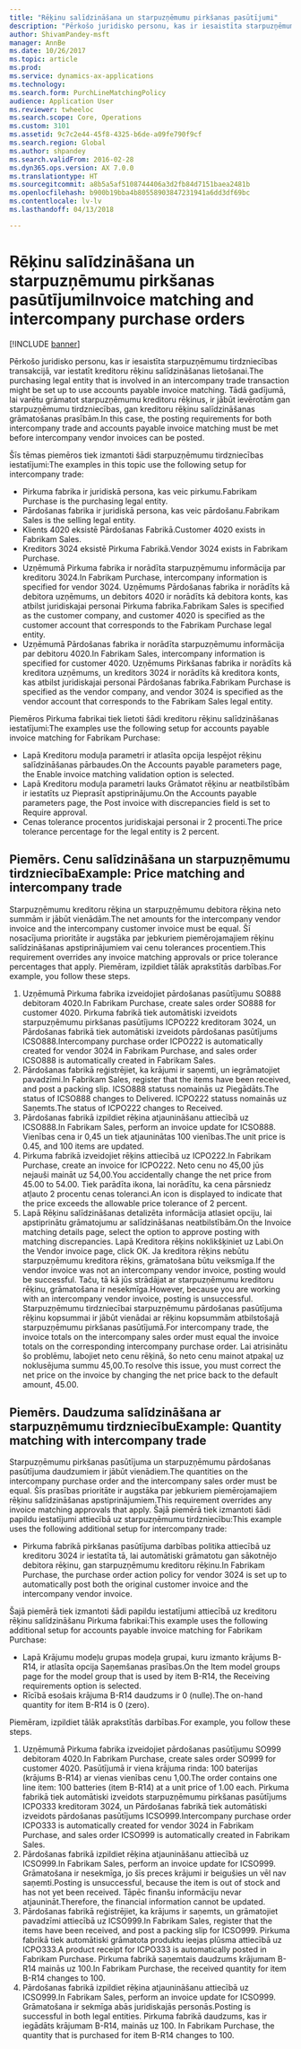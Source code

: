 ```yaml
---
title: "Rēķinu salīdzināšana un starpuzņēmumu pirkšanas pasūtījumi"
description: "Pērkošo juridisko personu, kas ir iesaistīta starpuzņēmumu tirdzniecības transakcijā, var iestatīt kreditoru rēķinu salīdzināšanas lietošanai. Tādā gadījumā, lai varētu grāmatot starpuzņēmumu kreditoru rēķinus, ir jābūt ievērotām gan starpuzņēmumu tirdzniecības, gan kreditoru rēķinu salīdzināšanas grāmatošanas prasībām."
author: ShivamPandey-msft
manager: AnnBe
ms.date: 10/26/2017
ms.topic: article
ms.prod: 
ms.service: dynamics-ax-applications
ms.technology: 
ms.search.form: PurchLineMatchingPolicy
audience: Application User
ms.reviewer: twheeloc
ms.search.scope: Core, Operations
ms.custom: 3101
ms.assetid: 9c7c2e44-45f8-4325-b6de-a09fe790f9cf
ms.search.region: Global
ms.author: shpandey
ms.search.validFrom: 2016-02-28
ms.dyn365.ops.version: AX 7.0.0
ms.translationtype: HT
ms.sourcegitcommit: a8b5a5af5108744406a3d2fb84d7151baea2481b
ms.openlocfilehash: b900b19bba4b80558903847231941a6dd3df69bc
ms.contentlocale: lv-lv
ms.lasthandoff: 04/13/2018

---
```


# <a name="invoice-matching-and-intercompany-purchase-orders"></a><span data-ttu-id="71060-104">Rēķinu salīdzināšana un starpuzņēmumu pirkšanas pasūtījumi</span><span class="sxs-lookup"><span data-stu-id="71060-104">Invoice matching and intercompany purchase orders</span></span>

[!INCLUDE [banner](../includes/banner.md)]

<span data-ttu-id="71060-105">Pērkošo juridisko personu, kas ir iesaistīta starpuzņēmumu tirdzniecības transakcijā, var iestatīt kreditoru rēķinu salīdzināšanas lietošanai.</span><span class="sxs-lookup"><span data-stu-id="71060-105">The purchasing legal entity that is involved in an intercompany trade transaction might be set up to use accounts payable invoice matching.</span></span> <span data-ttu-id="71060-106">Tādā gadījumā, lai varētu grāmatot starpuzņēmumu kreditoru rēķinus, ir jābūt ievērotām gan starpuzņēmumu tirdzniecības, gan kreditoru rēķinu salīdzināšanas grāmatošanas prasībām.</span><span class="sxs-lookup"><span data-stu-id="71060-106">In this case, the posting requirements for both intercompany trade and accounts payable invoice matching must be met before intercompany vendor invoices can be posted.</span></span>

<span data-ttu-id="71060-107">Šīs tēmas piemēros tiek izmantoti šādi starpuzņēmumu tirdzniecības iestatījumi:</span><span class="sxs-lookup"><span data-stu-id="71060-107">The examples in this topic use the following setup for intercompany trade:</span></span>
-   <span data-ttu-id="71060-108">Pirkuma fabrika ir juridiskā persona, kas veic pirkumu.</span><span class="sxs-lookup"><span data-stu-id="71060-108">Fabrikam Purchase is the purchasing legal entity.</span></span>
-   <span data-ttu-id="71060-109">Pārdošanas fabrika ir juridiskā persona, kas veic pārdošanu.</span><span class="sxs-lookup"><span data-stu-id="71060-109">Fabrikam Sales is the selling legal entity.</span></span>
-   <span data-ttu-id="71060-110">Klients 4020 eksistē Pārdošanas Fabrikā.</span><span class="sxs-lookup"><span data-stu-id="71060-110">Customer 4020 exists in Fabrikam Sales.</span></span>
-   <span data-ttu-id="71060-111">Kreditors 3024 eksistē Pirkuma Fabrikā.</span><span class="sxs-lookup"><span data-stu-id="71060-111">Vendor 3024 exists in Fabrikam Purchase.</span></span>
-   <span data-ttu-id="71060-112">Uzņēmumā Pirkuma fabrika ir norādīta starpuzņēmumu informācija par kreditoru 3024.</span><span class="sxs-lookup"><span data-stu-id="71060-112">In Fabrikam Purchase, intercompany information is specified for vendor 3024.</span></span> <span data-ttu-id="71060-113">Uzņēmums Pārdošanas fabrika ir norādīts kā debitora uzņēmums, un debitors 4020 ir norādīts kā debitora konts, kas atbilst juridiskajai personai Pirkuma fabrika.</span><span class="sxs-lookup"><span data-stu-id="71060-113">Fabrikam Sales is specified as the customer company, and customer 4020 is specified as the customer account that corresponds to the Fabrikam Purchase legal entity.</span></span>
-   <span data-ttu-id="71060-114">Uzņēmumā Pārdošanas fabrika ir norādīta starpuzņēmumu informācija par debitoru 4020.</span><span class="sxs-lookup"><span data-stu-id="71060-114">In Fabrikam Sales, intercompany information is specified for customer 4020.</span></span> <span data-ttu-id="71060-115">Uzņēmums Pirkšanas fabrika ir norādīts kā kreditora uzņēmums, un kreditors 3024 ir norādīts kā kreditora konts, kas atbilst juridiskajai personai Pārdošanas fabrika.</span><span class="sxs-lookup"><span data-stu-id="71060-115">Fabrikam Purchase is specified as the vendor company, and vendor 3024 is specified as the vendor account that corresponds to the Fabrikam Sales legal entity.</span></span>

<span data-ttu-id="71060-116">Piemēros Pirkuma fabrikai tiek lietoti šādi kreditoru rēķinu salīdzināšanas iestatījumi:</span><span class="sxs-lookup"><span data-stu-id="71060-116">The examples use the following setup for accounts payable invoice matching for Fabrikam Purchase:</span></span>
-   <span data-ttu-id="71060-117">Lapā Kreditoru moduļa parametri ir atlasīta opcija Iespējot rēķinu salīdzināšanas pārbaudes.</span><span class="sxs-lookup"><span data-stu-id="71060-117">On the Accounts payable parameters page, the Enable invoice matching validation option is selected.</span></span>
-   <span data-ttu-id="71060-118">Lapā Kreditoru moduļa parametri lauks Grāmatot rēķinu ar neatbilstībām ir iestatīts uz Pieprasīt apstiprinājumu.</span><span class="sxs-lookup"><span data-stu-id="71060-118">On the Accounts payable parameters page, the Post invoice with discrepancies field is set to Require approval.</span></span>
-   <span data-ttu-id="71060-119">Cenas tolerance procentos juridiskajai personai ir 2 procenti.</span><span class="sxs-lookup"><span data-stu-id="71060-119">The price tolerance percentage for the legal entity is 2 percent.</span></span>

## <a name="example-price-matching-and-intercompany-trade"></a><span data-ttu-id="71060-120"> Piemērs. Cenu salīdzināšana un starpuzņēmumu tirdzniecība</span><span class="sxs-lookup"><span data-stu-id="71060-120">Example: Price matching and intercompany trade</span></span>
<span data-ttu-id="71060-121">Starpuzņēmumu kreditoru rēķina un starpuzņēmumu debitora rēķina neto summām ir jābūt vienādām.</span><span class="sxs-lookup"><span data-stu-id="71060-121">The net amounts for the intercompany vendor invoice and the intercompany customer invoice must be equal.</span></span> <span data-ttu-id="71060-122">Šī nosacījuma prioritāte ir augstāka par jebkuriem piemērojamajiem rēķinu salīdzināšanas apstiprinājumiem vai cenu tolerances procentiem.</span><span class="sxs-lookup"><span data-stu-id="71060-122">This requirement overrides any invoice matching approvals or price tolerance percentages that apply.</span></span> <span data-ttu-id="71060-123">Piemēram, izpildiet tālāk aprakstītās darbības.</span><span class="sxs-lookup"><span data-stu-id="71060-123">For example, you follow these steps.</span></span>
1.  <span data-ttu-id="71060-124">Uzņēmumā Pirkuma fabrika izveidojiet pārdošanas pasūtījumu SO888 debitoram 4020.</span><span class="sxs-lookup"><span data-stu-id="71060-124">In Fabrikam Purchase, create sales order SO888 for customer 4020.</span></span> <span data-ttu-id="71060-125">Pirkuma fabrikā tiek automātiski izveidots starpuzņēmumu pirkšanas pasūtījums ICPO222 kreditoram 3024, un Pārdošanas fabrikā tiek automātiski izveidots pārdošanas pasūtījums ICSO888.</span><span class="sxs-lookup"><span data-stu-id="71060-125">Intercompany purchase order ICPO222 is automatically created for vendor 3024 in Fabrikam Purchase, and sales order ICSO888 is automatically created in Fabrikam Sales.</span></span>
2.  <span data-ttu-id="71060-126">Pārdošanas fabrikā reģistrējiet, ka krājumi ir saņemti, un iegrāmatojiet pavadzīmi.</span><span class="sxs-lookup"><span data-stu-id="71060-126">In Fabrikam Sales, register that the items have been received, and post a packing slip.</span></span> <span data-ttu-id="71060-127">ICSO888 statuss nomainās uz Piegādāts.</span><span class="sxs-lookup"><span data-stu-id="71060-127">The status of ICSO888 changes to Delivered.</span></span> <span data-ttu-id="71060-128">ICPO222 statuss nomainās uz Saņemts.</span><span class="sxs-lookup"><span data-stu-id="71060-128">The status of ICPO222 changes to Received.</span></span>
3.  <span data-ttu-id="71060-129">Pārdošanas fabrikā izpildiet rēķina atjaunināšanu attiecībā uz ICSO888.</span><span class="sxs-lookup"><span data-stu-id="71060-129">In Fabrikam Sales, perform an invoice update for ICSO888.</span></span> <span data-ttu-id="71060-130">Vienības cena ir 0,45 un tiek atjauninātas 100 vienības.</span><span class="sxs-lookup"><span data-stu-id="71060-130">The unit price is 0.45, and 100 items are updated.</span></span>
4.  <span data-ttu-id="71060-131">Pirkuma fabrikā izveidojiet rēķins attiecībā uz ICPO222.</span><span class="sxs-lookup"><span data-stu-id="71060-131">In Fabrikam Purchase, create an invoice for ICPO222.</span></span> <span data-ttu-id="71060-132">Neto cenu no 45,00 jūs nejauši maināt uz 54,00.</span><span class="sxs-lookup"><span data-stu-id="71060-132">You accidentally change the net price from 45.00 to 54.00.</span></span> <span data-ttu-id="71060-133">Tiek parādīta ikona, lai norādītu, ka cena pārsniedz atļauto 2 procentu cenas toleranci.</span><span class="sxs-lookup"><span data-stu-id="71060-133">An icon is displayed to indicate that the price exceeds the allowable price tolerance of 2 percent.</span></span>
5.  <span data-ttu-id="71060-134">Lapā Rēķinu salīdzināšanas detalizēta informācija atlasiet opciju, lai apstiprinātu grāmatojumu ar salīdzināšanas neatbilstībām.</span><span class="sxs-lookup"><span data-stu-id="71060-134">On the Invoice matching details page, select the option to approve posting with matching discrepancies.</span></span> <span data-ttu-id="71060-135">Lapā Kreditora rēķins noklikšķiniet uz Labi.</span><span class="sxs-lookup"><span data-stu-id="71060-135">On the Vendor invoice page, click OK.</span></span> <span data-ttu-id="71060-136">Ja kreditora rēķins nebūtu starpuzņēmumu kreditora rēķins, grāmatošana būtu veiksmīga.</span><span class="sxs-lookup"><span data-stu-id="71060-136">If the vendor invoice was not an intercompany vendor invoice, posting would be successful.</span></span> <span data-ttu-id="71060-137">Taču, tā kā jūs strādājat ar starpuzņēmumu kreditoru rēķinu, grāmatošana ir nesekmīga.</span><span class="sxs-lookup"><span data-stu-id="71060-137">However, because you are working with an intercompany vendor invoice, posting is unsuccessful.</span></span> <span data-ttu-id="71060-138">Starpuzņēmumu tirdzniecībai starpuzņēmumu pārdošanas pasūtījuma rēķinu kopsummai ir jābūt vienādai ar rēķinu kopsummām atbilstošajā starpuzņēmumu pirkšanas pasūtījumā.</span><span class="sxs-lookup"><span data-stu-id="71060-138">For intercompany trade, the invoice totals on the intercompany sales order must equal the invoice totals on the corresponding intercompany purchase order.</span></span> <span data-ttu-id="71060-139">Lai atrisinātu šo problēmu, labojiet neto cenu rēķinā, šo neto cenu mainot atpakaļ uz noklusējuma summu 45,00.</span><span class="sxs-lookup"><span data-stu-id="71060-139">To resolve this issue, you must correct the net price on the invoice by changing the net price back to the default amount, 45.00.</span></span>

## <a name="example-quantity-matching-with-intercompany-trade"></a><span data-ttu-id="71060-140"> Piemērs. Daudzuma salīdzināšana ar starpuzņēmumu tirdzniecību</span><span class="sxs-lookup"><span data-stu-id="71060-140">Example: Quantity matching with intercompany trade</span></span>
<span data-ttu-id="71060-141">Starpuzņēmumu pirkšanas pasūtījuma un starpuzņēmumu pārdošanas pasūtījuma daudzumiem ir jābūt vienādiem.</span><span class="sxs-lookup"><span data-stu-id="71060-141">The quantities on the intercompany purchase order and the intercompany sales order must be equal.</span></span> <span data-ttu-id="71060-142">Šīs prasības prioritāte ir augstāka par jebkuriem piemērojamajiem rēķinu salīdzināšanas apstiprinājumiem.</span><span class="sxs-lookup"><span data-stu-id="71060-142">This requirement overrides any invoice matching approvals that apply.</span></span> <span data-ttu-id="71060-143">Šajā piemērā tiek izmantoti šādi papildu iestatījumi attiecībā uz starpuzņēmumu tirdzniecību:</span><span class="sxs-lookup"><span data-stu-id="71060-143">This example uses the following additional setup for intercompany trade:</span></span>
-   <span data-ttu-id="71060-144">Pirkuma fabrikā pirkšanas pasūtījuma darbības politika attiecībā uz kreditoru 3024 ir iestatīta tā, lai automātiski grāmatotu gan sākotnējo debitora rēķinu, gan starpuzņēmumu kreditoru rēķinu.</span><span class="sxs-lookup"><span data-stu-id="71060-144">In Fabrikam Purchase, the purchase order action policy for vendor 3024 is set up to automatically post both the original customer invoice and the intercompany vendor invoice.</span></span>

<span data-ttu-id="71060-145">Šajā piemērā tiek izmantoti šādi papildu iestatījumi attiecībā uz kreditoru rēķinu salīdzināšanu Pirkuma fabrikai:</span><span class="sxs-lookup"><span data-stu-id="71060-145">This example uses the following additional setup for accounts payable invoice matching for Fabrikam Purchase:</span></span>
-   <span data-ttu-id="71060-146">Lapā Krājumu modeļu grupas modeļa grupai, kuru izmanto krājums B-R14, ir atlasīta opcija Saņemšanas prasības.</span><span class="sxs-lookup"><span data-stu-id="71060-146">On the Item model groups page for the model group that is used by item B-R14, the Receiving requirements option is selected.</span></span>
-   <span data-ttu-id="71060-147">Rīcībā esošais krājuma B-R14 daudzums ir 0 (nulle).</span><span class="sxs-lookup"><span data-stu-id="71060-147">The on-hand quantity for item B-R14 is 0 (zero).</span></span>

<span data-ttu-id="71060-148">Piemēram, izpildiet tālāk aprakstītās darbības.</span><span class="sxs-lookup"><span data-stu-id="71060-148">For example, you follow these steps.</span></span>
1.  <span data-ttu-id="71060-149">Uzņēmumā Pirkuma fabrika izveidojiet pārdošanas pasūtījumu SO999 debitoram 4020.</span><span class="sxs-lookup"><span data-stu-id="71060-149">In Fabrikam Purchase, create sales order SO999 for customer 4020.</span></span> <span data-ttu-id="71060-150">Pasūtījumā ir viena krājuma rinda: 100 baterijas (krājums B-R14) ar vienas vienības cenu 1,00.</span><span class="sxs-lookup"><span data-stu-id="71060-150">The order contains one line item: 100 batteries (item B-R14) at a unit price of 1.00 each.</span></span> <span data-ttu-id="71060-151">Pirkuma fabrikā tiek automātiski izveidots starpuzņēmumu pirkšanas pasūtījums ICPO333 kreditoram 3024, un Pārdošanas fabrikā tiek automātiski izveidots pārdošanas pasūtījums ICSO999.</span><span class="sxs-lookup"><span data-stu-id="71060-151">Intercompany purchase order ICPO333 is automatically created for vendor 3024 in Fabrikam Purchase, and sales order ICSO999 is automatically created in Fabrikam Sales.</span></span>
2.  <span data-ttu-id="71060-152">Pārdošanas fabrikā izpildiet rēķina atjaunināšanu attiecībā uz ICSO999.</span><span class="sxs-lookup"><span data-stu-id="71060-152">In Fabrikam Sales, perform an invoice update for ICSO999.</span></span> <span data-ttu-id="71060-153">Grāmatošana ir nesekmīga, jo šīs preces krājumi ir beigušies un vēl nav saņemti.</span><span class="sxs-lookup"><span data-stu-id="71060-153">Posting is unsuccessful, because the item is out of stock and has not yet been received.</span></span> <span data-ttu-id="71060-154">Tāpēc finanšu informāciju nevar atjaunināt.</span><span class="sxs-lookup"><span data-stu-id="71060-154">Therefore, the financial information cannot be updated.</span></span>
3.  <span data-ttu-id="71060-155">Pārdošanas fabrikā reģistrējiet, ka krājums ir saņemts, un grāmatojiet pavadzīmi attiecībā uz ICSO999.</span><span class="sxs-lookup"><span data-stu-id="71060-155">In Fabrikam Sales, register that the items have been received, and post a packing slip for ICSO999.</span></span> <span data-ttu-id="71060-156">Pirkuma fabrikā tiek automātiski grāmatota produktu ieejas plūsma attiecībā uz ICPO333.</span><span class="sxs-lookup"><span data-stu-id="71060-156">A product receipt for ICPO333 is automatically posted in Fabrikam Purchase.</span></span> <span data-ttu-id="71060-157">Pirkuma fabrikā saņemtais daudzums krājumam B-R14 mainās uz 100.</span><span class="sxs-lookup"><span data-stu-id="71060-157">In Fabrikam Purchase, the received quantity for item B-R14 changes to 100.</span></span>
4.  <span data-ttu-id="71060-158">Pārdošanas fabrikā izpildiet rēķina atjaunināšanu attiecībā uz ICSO999.</span><span class="sxs-lookup"><span data-stu-id="71060-158">In Fabrikam Sales, perform an invoice update for ICSO999.</span></span> <span data-ttu-id="71060-159">Grāmatošana ir sekmīga abās juridiskajās personās.</span><span class="sxs-lookup"><span data-stu-id="71060-159">Posting is successful in both legal entities.</span></span> <span data-ttu-id="71060-160">Pirkuma fabrikā daudzums, kas ir iegādāts krājumam B-R14, mainās uz 100. </span><span class="sxs-lookup"><span data-stu-id="71060-160">In Fabrikam Purchase, the quantity that is purchased for item B-R14 changes to 100.</span></span>






